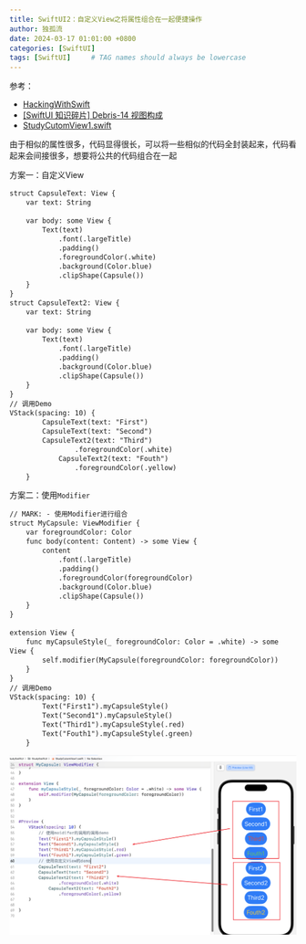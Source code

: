```yaml
---
title: SwiftUI2：自定义View之将属性组合在一起便捷操作
author: 独孤流
date: 2024-03-17 01:01:00 +0800
categories: [SwiftUI]
tags: [SwiftUI]     # TAG names should always be lowercase
---
```


参考：
- [HackingWithSwift](https://github.com/twostraws/HackingWithSwift)
- [[SwiftUI 知识碎片] Debris-14 视图构成](https://juejin.cn/post/6844904061632774158)
- [StudyCutomView1.swift](https://github.com/h42330789/StudySwiftUI/blob/main/StudySwiftUI/StudySwiftUI/StudyCutomView1.swift)

由于相似的属性很多，代码显得很长，可以将一些相似的代码全封装起来，代码看起来会间接很多，想要将公共的代码组合在一起

方案一：自定义View
```
struct CapsuleText: View {
    var text: String

    var body: some View {
        Text(text)
            .font(.largeTitle)
            .padding()
            .foregroundColor(.white)
            .background(Color.blue)
            .clipShape(Capsule())
    }
}
struct CapsuleText2: View {
    var text: String

    var body: some View {
        Text(text)
            .font(.largeTitle)
            .padding()
            .background(Color.blue)
            .clipShape(Capsule())
    }
}
// 调用Demo
VStack(spacing: 10) {
        CapsuleText(text: "First")
        CapsuleText(text: "Second")
        CapsuleText2(text: "Third")
                .foregroundColor(.white)
            CapsuleText2(text: "Fouth")
                .foregroundColor(.yellow)
    }
```
方案二：使用`Modifier`
```
// MARK: - 使用Modifier进行组合
struct MyCapsule: ViewModifier {
    var foregroundColor: Color
    func body(content: Content) -> some View {
        content
            .font(.largeTitle)
            .padding()
            .foregroundColor(foregroundColor)
            .background(Color.blue)
            .clipShape(Capsule())
    }
}

extension View {
    func myCapsuleStyle(_ foregroundColor: Color = .white) -> some View {
        self.modifier(MyCapsule(foregroundColor: foregroundColor))
    }
}
// 调用Demo
VStack(spacing: 10) {
        Text("First1").myCapsuleStyle()
        Text("Second1").myCapsuleStyle()
        Text("Third1").myCapsuleStyle(.red)
        Text("Fouth1").myCapsuleStyle(.green)
    }
```
![image](/assets/img/swiftui/swiftui_custom1.png)